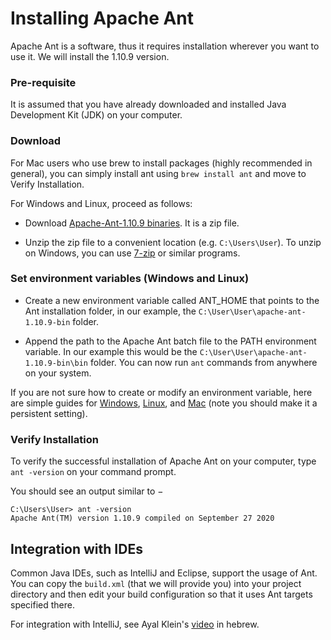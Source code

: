 # Installing Apache Ant

Apache Ant is a software, thus it requires installation wherever you want to use it.
We will install the 1.10.9 version.

### Pre-requisite

It is assumed that you have already downloaded and installed Java Development Kit (JDK) 
on your computer. 

### Download  

For Mac users who use brew to install packages (highly recommended in general), you can simply install ant using `brew install ant` and move to Verify Installation. 

For Windows and Linux, proceed as follows:

* Download [Apache-Ant-1.10.9 binaries](http://apache.spd.co.il/ant/binaries/apache-ant-1.10.9-bin.zip). 
 It is a zip file.

* Unzip the zip file to a convenient location (e.g. `C:\Users\User`). 
To unzip on Windows, you can use [7-zip](https://www.7-zip.org/) or similar programs. 

### Set environment variables (Windows and Linux)

* Create a new environment variable called ANT_HOME that points to the 
Ant installation folder, in our example, the `C:\User\User\apache-ant-1.10.9-bin` folder.

* Append the path to the Apache Ant batch file to the PATH environment variable. 
In our example this would be the `C:\User\User\apache-ant-1.10.9-bin\bin` folder.
You can now run `ant` commands from anywhere on your system.

If you are not sure how to create or modify an environment variable, 
here are simple guides for [Windows](https://www.architectryan.com/2018/08/31/how-to-change-environment-variables-on-windows-10/),
 [Linux](https://www.serverlab.ca/tutorials/linux/administration-linux/how-to-set-environment-variables-in-linux/),
 and [Mac](https://medium.com/@youngstone89/setting-up-environment-variables-in-mac-os-28e5941c771c)
 (note you should make it a persistent setting).  
 
 ### Verify Installation
 
 To verify the successful installation of Apache Ant on your computer, type `ant -version` on your command prompt.
 
 You should see an output similar to −
 ```$xslt
C:\Users\User> ant -version
Apache Ant(TM) version 1.10.9 compiled on September 27 2020
```

## Integration with IDEs

Common Java IDEs, such as IntelliJ and Eclipse, support the usage of Ant.
You can copy the `build.xml` (that we will provide you) into your project directory 
and then edit your build configuration so that it uses Ant targets specified there.

For integration with IntelliJ, see Ayal Klein's [video](https://www.youtube.com/watch?v=WNHGXAygwZw&feature=youtu.be) 
in hebrew.